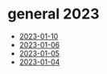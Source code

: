 # general 2023

- [2023-01-10](2023-01-10.md)
- [2023-01-06](2023-01-06.md)
- [2023-01-05](2023-01-05.md)
- [2023-01-04](2023-01-04.md)
